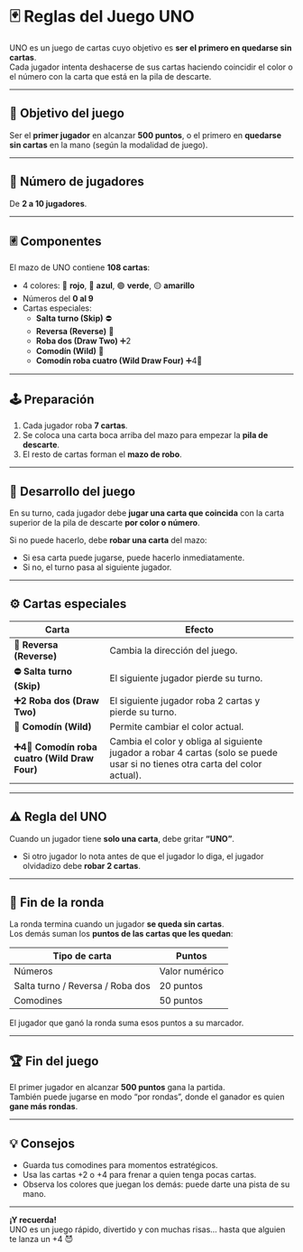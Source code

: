 # 🃏 Reglas del Juego UNO

UNO es un juego de cartas cuyo objetivo es **ser el primero en quedarse sin cartas**.  
Cada jugador intenta deshacerse de sus cartas haciendo coincidir el color o el número con la carta que está en la pila de descarte.

---

## 🎯 Objetivo del juego
Ser el **primer jugador** en alcanzar **500 puntos**, o el primero en **quedarse sin cartas** en la mano (según la modalidad de juego).

---

## 👥 Número de jugadores
De **2 a 10 jugadores**.

---

## 🃠 Componentes
El mazo de UNO contiene **108 cartas**:
- 4 colores: 🔴 **rojo**, 🔵 **azul**, 🟢 **verde**, 🟡 **amarillo**  
- Números del **0 al 9**
- Cartas especiales:
  - **Salta turno (Skip)** ⛔
  - **Reversa (Reverse)** 🔁
  - **Roba dos (Draw Two)** ➕2
  - **Comodín (Wild)** 🎨
  - **Comodín roba cuatro (Wild Draw Four)** ➕4🎨

---

## 🕹️ Preparación
1. Cada jugador roba **7 cartas**.  
2. Se coloca una carta boca arriba del mazo para empezar la **pila de descarte**.  
3. El resto de cartas forman el **mazo de robo**.

---

## 🔄 Desarrollo del juego
En su turno, cada jugador debe **jugar una carta que coincida** con la carta superior de la pila de descarte **por color o número**.

Si no puede hacerlo, debe **robar una carta** del mazo:
- Si esa carta puede jugarse, puede hacerlo inmediatamente.
- Si no, el turno pasa al siguiente jugador.

---

## ⚙️ Cartas especiales
| Carta | Efecto |
|--------|---------|
| **🔁 Reversa (Reverse)** | Cambia la dirección del juego. |
| **⛔ Salta turno (Skip)** | El siguiente jugador pierde su turno. |
| **➕2 Roba dos (Draw Two)** | El siguiente jugador roba 2 cartas y pierde su turno. |
| **🎨 Comodín (Wild)** | Permite cambiar el color actual. |
| **➕4🎨 Comodín roba cuatro (Wild Draw Four)** | Cambia el color y obliga al siguiente jugador a robar 4 cartas (solo se puede usar si no tienes otra carta del color actual). |

---

## ⚠️ Regla del UNO
Cuando un jugador tiene **solo una carta**, debe gritar **“UNO”**.  
- Si otro jugador lo nota antes de que el jugador lo diga, el jugador olvidadizo debe **robar 2 cartas**.

---

## 🏁 Fin de la ronda
La ronda termina cuando un jugador **se queda sin cartas**.  
Los demás suman los **puntos de las cartas que les quedan**:

| Tipo de carta | Puntos |
|----------------|--------|
| Números | Valor numérico |
| Salta turno / Reversa / Roba dos | 20 puntos |
| Comodines | 50 puntos |

El jugador que ganó la ronda suma esos puntos a su marcador.

---

## 🏆 Fin del juego
El primer jugador en alcanzar **500 puntos** gana la partida.  
También puede jugarse en modo “por rondas”, donde el ganador es quien **gane más rondas**.

---

## 💡 Consejos
- Guarda tus comodines para momentos estratégicos.  
- Usa las cartas +2 o +4 para frenar a quien tenga pocas cartas.  
- Observa los colores que juegan los demás: puede darte una pista de su mano.

---

**¡Y recuerda!**  
UNO es un juego rápido, divertido y con muchas risas... hasta que alguien te lanza un +4 😈
